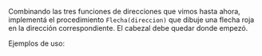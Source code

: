 Combinando las tres funciones de direcciones que vimos hasta ahora, implementá el procedimiento `Flecha(direccion)` que dibuje una flecha roja en la dirección correspondiente. El cabezal debe quedar donde empezó.

Ejemplos de uso:
